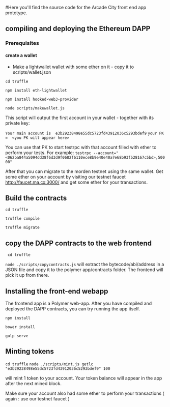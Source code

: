 
#Here you'll find the source code for the Arcade City front end app prototype.


## compiling and deploying the Ethereum DAPP
### Prerequisites
#### create a wallet
- Make a lightwallet wallet with some ether on it - copy it to scripts/wallet.json

``cd truffle``

``npm install eth-lightwallet``

``npm install hooked-web3-provider``

``node scripts/makewallet.js``

This script will output the first account in your wallet - together with its private key:

``Your main account is  e3b29238498e55dc5723fd43912036c5293bdef9``
``your PK =  <you PK will appear here>``


You can use that PK to start testrpc with that account filled with ether to perform your tests.
For example: ``testrpc --account="<062ba844a5094dd38f6d3d9f0682f6110ece8b9e40e40a7e68b93f528167c5bd>,50000"``

After that you can migrate to the morden testnet using the same wallet.
Get some ether on your account by visiting our testnet faucet
http://faucet.ma.cx:3000/ and get some ether for your transactions.

## Build the contracts

``cd truffle``

``truffle compile``

``truffle migrate``

## copy the DAPP contracts to the web frontend

`` cd truffle``

``node ./scripts/copycontracts.js`` will extract the bytecode/abi/address in a JSON file and copy it to the polymer app/contracts folder. The frontend will pick it up from there.

## Installing the front-end webapp

The frontend app is a Polymer web-app. After you have compiled and deployed the DAPP contracts, you can try running the app itself.

``npm install``

``bower install``

``gulp serve``

## Minting tokens

``cd truffle``
``node ./scripts/mint.js getlc "e3b29238498e55dc5723fd43912036c5293bdef9" 100``

will mint 1 token to your account. Your token balance will appear in the app after the next mined block.

Make sure your account also had some ether to perform your transactions ( again : use our testnet faucet )
